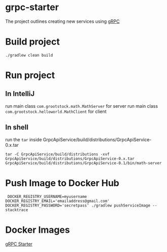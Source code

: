 # grpc-starter
The project outlines creating new services using [gRPC](http://www.grpc.io/)


# Build project
```shell
./gradlew clean build
```

# Run project
## In IntelliJ
run main class `com.grootstock.math.MathServer` for server
run main class `com.grootstock.helloworld.MathClient` for client


## In shell
run the `tar` inside GrpcApiService/build/distributions/GrpcApiService-0.x.tar
```shell
tar -C GrpcApiService/build/distributions -xvf GrpcApiService/build/distributions/GrpcApiService-0.x.tar
GrpcApiService/build/distributions/GrpcApiService-0.1/bin/math-server
```

# Push Image to Docker Hub

```shell
 DOCKER_REGISTRY_USERNAME=myusername DOCKER_REGISTRY_EMAIL='emailaddress@gmail.com' DOCKER_REGISTRY_PASSWORD='secretpass' ./gradlew pushServiceImage --stacktrace
```

# Docker Images
[gRPC Starter](https://hub.docker.com/r/ankitdimania/grpc-starter/tags/)
